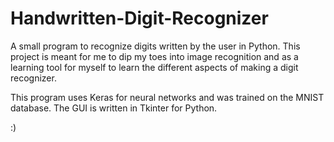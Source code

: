 # Handwritten-Digit-Recognizer

A small program to recognize digits written by the user in Python.
This project is meant for me to dip my toes into image recognition and as a learning tool for myself to learn the different aspects of making a digit recognizer.

This program uses Keras for neural networks and was trained on the MNIST database. The GUI is written in Tkinter for Python.

:)
